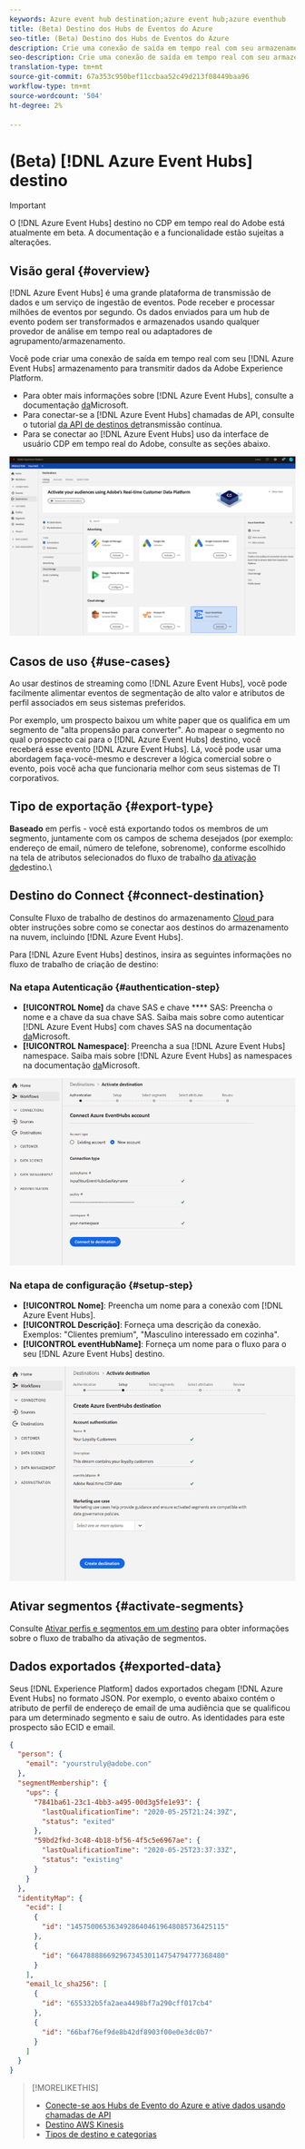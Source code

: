 ```yaml
---
keywords: Azure event hub destination;azure event hub;azure eventhub
title: (Beta) Destino dos Hubs de Eventos do Azure
seo-title: (Beta) Destino dos Hubs de Eventos do Azure
description: Crie uma conexão de saída em tempo real com seu armazenamento de Hubs de Evento do Azure para transmitir dados do Experience Platform.
seo-description: Crie uma conexão de saída em tempo real com seu armazenamento de Hubs de Evento do Azure para transmitir dados do Experience Platform.
translation-type: tm+mt
source-git-commit: 67a353c950bef11ccbaa52c49d213f08449baa96
workflow-type: tm+mt
source-wordcount: '504'
ht-degree: 2%

---
```



# (Beta) [!DNL Azure Event Hubs] destino

>[!IMPORTANT]
>
>O [!DNL Azure Event Hubs] destino no CDP em tempo real do Adobe está atualmente em beta. A documentação e a funcionalidade estão sujeitas a alterações.

## Visão geral {#overview}

[!DNL Azure Event Hubs] é uma grande plataforma de transmissão de dados e um serviço de ingestão de eventos. Pode receber e processar milhões de eventos por segundo. Os dados enviados para um hub de evento podem ser transformados e armazenados usando qualquer provedor de análise em tempo real ou adaptadores de agrupamento/armazenamento.

Você pode criar uma conexão de saída em tempo real com seu [!DNL Azure Event Hubs] armazenamento para transmitir dados da Adobe Experience Platform.

* Para obter mais informações sobre [!DNL Azure Event Hubs], consulte a documentação [da](https://docs.microsoft.com/en-us/azure/event-hubs/event-hubs-about)Microsoft.
* Para conectar-se a [!DNL Azure Event Hubs] chamadas de API, consulte o tutorial [da API de destinos de](/help/rtcdp/destinations/streaming-destinations-api-tutorial.md)transmissão contínua.
* Para se conectar ao [!DNL Azure Event Hubs] uso da interface de usuário CDP em tempo real do Adobe, consulte as seções abaixo.

![Kinesis AWS na interface do usuário](/help/rtcdp/destinations/assets/azure-event-hubs-destination.png)

## Casos de uso {#use-cases}

Ao usar destinos de streaming como [!DNL Azure Event Hubs], você pode facilmente alimentar eventos de segmentação de alto valor e atributos de perfil associados em seus sistemas preferidos.

Por exemplo, um prospecto baixou um white paper que os qualifica em um segmento de &quot;alta propensão para converter&quot;. Ao mapear o segmento no qual o prospecto cai para o [!DNL Azure Event Hubs] destino, você receberá esse evento [!DNL Azure Event Hubs]. Lá, você pode usar uma abordagem faça-você-mesmo e descrever a lógica comercial sobre o evento, pois você acha que funcionaria melhor com seus sistemas de TI corporativos.

## Tipo de exportação {#export-type}

**Baseado** em perfis - você está exportando todos os membros de um segmento, juntamente com os campos de schema desejados (por exemplo: endereço de email, número de telefone, sobrenome), conforme escolhido na tela de atributos selecionados do fluxo de trabalho [da ativação de](/help/rtcdp/destinations/activate-destinations.md#select-attributes)destino.\

## Destino do Connect {#connect-destination}

Consulte Fluxo de trabalho de destinos do armazenamento [Cloud ](/help/rtcdp/destinations/cloud-storage-destinations-workflow.md)para obter instruções sobre como se conectar aos destinos do armazenamento na nuvem, incluindo [!DNL Azure Event Hubs].

Para [!DNL Azure Event Hubs] destinos, insira as seguintes informações no fluxo de trabalho de criação de destino:

### Na etapa Autenticação {#authentication-step}

* **[!UICONTROL Nome]** da chave SAS e chave **** SAS: Preencha o nome e a chave da sua chave SAS. Saiba mais sobre como autenticar [!DNL Azure Event Hubs] com chaves SAS na documentação [da](https://docs.microsoft.com/en-us/azure/event-hubs/authenticate-shared-access-signature)Microsoft.
* **[!UICONTROL Namespace]**: Preencha a sua [!DNL Azure Event Hubs] namespace. Saiba mais sobre [!DNL Azure Event Hubs] as namespaces na documentação [da](https://docs.microsoft.com/en-us/azure/event-hubs/event-hubs-create#create-an-event-hubs-namespace)Microsoft.

![Entrada necessária na etapa de autenticação](/help/rtcdp/destinations/assets/event-hubs-authentication.png)

### Na etapa de configuração {#setup-step}

* **[!UICONTROL Nome]**: Preencha um nome para a conexão com [!DNL Azure Event Hubs].
* **[!UICONTROL Descrição]**: Forneça uma descrição da conexão.  Exemplos: &quot;Clientes premium&quot;, &quot;Masculino interessado em cozinha&quot;.
* **[!UICONTROL eventHubName]**: Forneça um nome para o fluxo para o seu [!DNL Azure Event Hubs] destino.

![Dados necessários na etapa de configuração](/help/rtcdp/destinations/assets/event-hubs-setup-step.png)

## Ativar segmentos {#activate-segments}

Consulte [Ativar perfis e segmentos em um destino](/help/rtcdp/destinations/activate-destinations.md) para obter informações sobre o fluxo de trabalho da ativação de segmentos.


## Dados exportados {#exported-data}

Seus [!DNL Experience Platform] dados exportados chegam [!DNL Azure Event Hubs] no formato JSON. Por exemplo, o evento abaixo contém o atributo de perfil de endereço de email de uma audiência que se qualificou para um determinado segmento e saiu de outro. As identidades para este prospecto são ECID e email.

```json
{
  "person": {
    "email": "yourstruly@adobe.con"
  },
  "segmentMembership": {
    "ups": {
      "7841ba61-23c1-4bb3-a495-00d3g5fe1e93": {
        "lastQualificationTime": "2020-05-25T21:24:39Z",
        "status": "exited"
      },
      "59bd2fkd-3c48-4b18-bf56-4f5c5e6967ae": {
        "lastQualificationTime": "2020-05-25T23:37:33Z",
        "status": "existing"
      }
    }
  },
  "identityMap": {
    "ecid": [
      {
        "id": "14575006536349286404619648085736425115"
      },
      {
        "id": "66478888669296734530114754794777368480"
      }
    ],
    "email_lc_sha256": [
      {
        "id": "655332b5fa2aea4498bf7a290cff017cb4"
      },
      {
        "id": "66baf76ef9de8b42df8903f00e0e3dc0b7"
      }
    ]
  }
}
```


>[!MORELIKETHIS]
>
>* [Conecte-se aos Hubs de Evento do Azure e ative dados usando chamadas de API](/help/rtcdp/destinations/streaming-destinations-api-tutorial.md)
>* [Destino AWS Kinesis](/help/rtcdp/destinations/amazon-kinesis-destination.md)
>* [Tipos de destino e categorias](/help/rtcdp/destinations/destination-types.md)